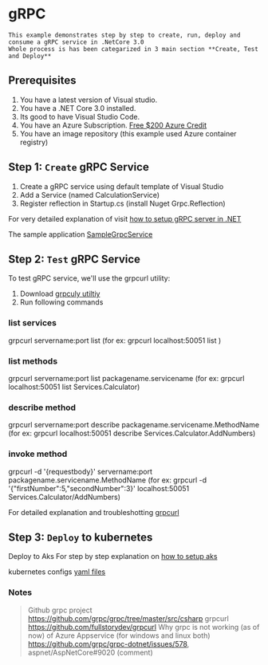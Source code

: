 # gRPC

    This example demonstrates step by step to create, run, deploy and  consume a gRPC service in .NetCore 3.0
    Whole process is has been categarized in 3 main section **Create, Test and Deploy**

## Prerequisites

1. You have a latest version of Visual studio.
2. You have a .NET Core 3.0 installed.
3. Its good to have Visual Studio Code.
4. You have an Azure Subscription. [Free $200 Azure Credit](https://azure.microsoft.com/free)
5. You have an image repository (this example used Azure container registry)


## Step 1: `Create` gRPC Service 

1. Create a gRPC service using default template of Visual Studio
2. Add a Service (named CalculationService)
3. Register reflection in Startup.cs (install Nuget Grpc.Reflection) 

For very detailed explanation of visit
[how to setup gRPC server in .NET](https://github.com/rupeshtech/k8s-grpc-dotntecore/blob/master/SampleGrpcService/README.md)

The sample application
[SampleGrpcService](https://github.com/rupeshtech/k8s-grpc-dotntecore/tree/master/SampleGrpcService)

## Step 2: `Test` gRPC Service

To test gRPC service, we'll use the grpcurl utility:
1. Download [grpculy utiltiy](https://github.com/fullstorydev/grpcurl/releases)
2. Run following commands

### **list services**
grpcurl servername:port list  (for ex: grpcurl localhost:50051 list )

### **list methods**
grpcurl servername:port list packagename.servicename (for ex: grpcurl localhost:50051 list Services.Calculator)

### **describe method**
grpcurl servername:port describe packagename.servicename.MethodName (for ex: grpcurl localhost:50051 describe  Services.Calculator.AddNumbers)

### **invoke method**
grpcurl -d '{requestbody}' servername:port packagename.servicename.MethodName (for ex: grpcurl -d '{"firstNumber":5,"secondNumber":3}' localhost:50051   Services.Calculator/AddNumbers)


For detailed explanation and troubleshotting  [grpcurl](https://github.com/rupeshtech/k8s-grpc-dotntecore/tree/master/Tests)

## Step 3: `Deploy` to kubernetes

Deploy to Aks
For step by step explanation on [how to setup aks](https://github.com/rupeshtech/k8s-grpc-dotntecore/blob/master/k8s-manifests/README.md)

kubernetes configs
[yaml files](https://github.com/rupeshtech/k8s-grpc-dotntecore/blob/master/k8s-manifests)



### Notes

> Github grpc project https://github.com/grpc/grpc/tree/master/src/csharp
> grpcurl https://github.com/fullstorydev/grpcurl
> Why grpc is not working (as of now) of Azure Appservice (for windows and linux both) https://github.com/grpc/grpc-dotnet/issues/578, aspnet/AspNetCore#9020 (comment)

